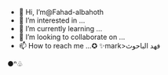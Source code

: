 - 👋 Hi, I’m@Fahad-albahoth
- 👀 I’m interested in ...
- 🌱 I’m currently learning ...
- 💞️ I’m looking to collaborate on ...
- 📫 How to reach me ...✪ ✨mark>فهد الباحوث</pre>

<!---
Fahadalbahoth / fahadalbahoth هو مستودع ✨ خاص لأن `README.md` (هذا الملف) يظهر في ملفك الشخصي على GitHub.
يمكنك توقع توقعاتك.
--->●ⁿ♧
